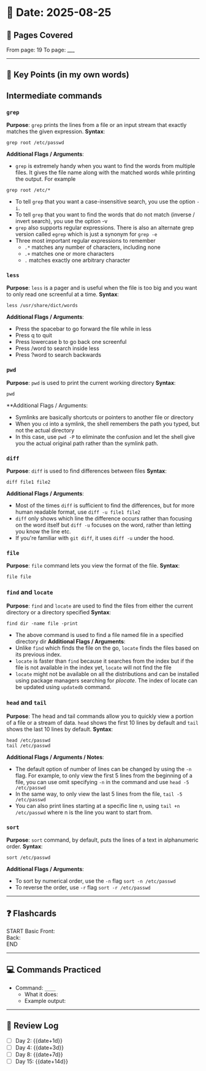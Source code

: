 # 📅 Date: 2025-08-25
## 📖 Pages Covered
From page: 19 To page: ___

---

## 📝 Key Points (in my own words)
## Intermediate commands
### `grep`
**Purpose**: `grep` prints the lines from a file or an input stream that exactly matches the given expression. 
**Syntax**:
```
grep root /etc/passwd
```
**Additional Flags / Arguments**:
- `grep` is extremely handy when you want to find the words from multiple files. It gives the file name along with the matched words while printing the output. For example
```
grep root /etc/*
```
- To tell `grep` that you want a case-insensitive search, you use the option `-i`.
- To tell `grep` that you want to find the words that do not match (inverse / invert search), you use the option -v
- `grep` also supports regular expressions. There is also an alternate grep version called `egrep` which is just a synonym for `grep -e`
- Three most important regular expressions to remember
	- `.*` matches any number of characters, including none 
	- `.+` matches one or more characters
	- `.` matches exactly one arbitrary character

### `less`
**Purpose**: `less` is a pager and is useful when the file is too big and you want to only read one screenful at a time.
**Syntax**: 
```
less /usr/share/dict/words
```
**Additional Flags / Arguments**:
- Press the spacebar to go forward the file while in less
- Press q to quit
- Press lowercase b to go back one screenful
- Press /word to search inside less
- Press ?word to search backwards

### `pwd`
**Purpose**: `pwd` is used to print the current working directory 
**Syntax**: 
```
pwd
```
**Additional Flags / Arguments: 
- Symlinks are basically shortcuts or pointers to another file or directory
- When you `cd` into a symlink, the shell remembers the path you typed, but not the actual directory
- In this case, use `pwd -P` to eliminate the confusion and let the shell give you the actual original path rather than the symlink path.

### `diff`
**Purpose**: `diff` is used to find differences between files
**Syntax**:
```
diff file1 file2
```
**Additional Flags / Arguments**: 
- Most of the times `diff` is sufficient to find the differences, but for more human readable format, use `diff -u file1 file2`
- `diff` only shows which line the difference occurs rather than focusing on the word itself but `diff -u` focuses on the word, rather than letting you know the line etc.
- If you're familiar with `git diff`, it uses `diff -u` under the hood.

### `file`
**Purpose**: `file` command lets you view the format of the file.
**Syntax**: 
```
file file
```
### `find` and `locate`
**Purpose**: `find` and `locate` are used to find the files from either the current directory or a directory specified
**Syntax**: 
```
find dir -name file -print
```
- The above command is used to find a file named file in a specified directory dir
**Additional Flags / Arguments**:
- Unlike `find` which finds the file on the go, `locate` finds the files based on its previous index.
- `locate` is faster than `find` because it searches from the index but if the file is not available in the index yet, `locate` will not find the file
- `locate` might not be available on all the distributions and can be installed using package managers searching for *plocate*. The index of locate can be updated using `updatedb` command.

### `head` and `tail`
**Purpose**: The head and tail commands allow you to quickly view a portion of a file or a stream of data. `head` shows the first 10 lines by default and `tail` shows the last 10 lines by default. 
**Syntax**: 
```
head /etc/passwd
tail /etc/passwd
```
**Additional Flags / Arguments / Notes**:
- The default option of number of lines can be changed by using the `-n` flag. For example, to only view the first 5 lines from the beginning of a file, you can use omit specifying `-n` in the command and use `head -5 /etc/passwd`
- In the same way, to only view the last 5 lines from the file, `tail -5 /etc/passwd`
- You can also print lines starting at a specific line n, using `tail +n /etc/passwd` where n is the line you want to start from.

### `sort`
**Purpose**: `sort` command, by default, puts the lines of a text in alphanumeric order. 
**Syntax**: 
```
sort /etc/passwd
```
**Additional Flags / Arguments**:
- To sort by numerical order, use the `-n` flag `sort -n /etc/passwd`
- To reverse the order, use `-r` flag `sort -r /etc/passwd`

---

## ❓ Flashcards
START
Basic
Front:  
Back:  
END

---

## 💻 Commands Practiced
- Command: `____`
  - What it does:  
  - Example output:  

---

## 🔄 Review Log
- [ ] Day 2: {{date+1d}}
- [ ] Day 4: {{date+3d}}
- [ ] Day 8: {{date+7d}}
- [ ] Day 15: {{date+14d}}
